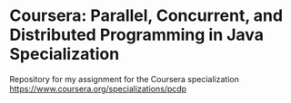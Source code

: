 # Coursera: Parallel, Concurrent, and Distributed Programming in Java Specialization

Repository for my assignment for the Coursera specialization
https://www.coursera.org/specializations/pcdp